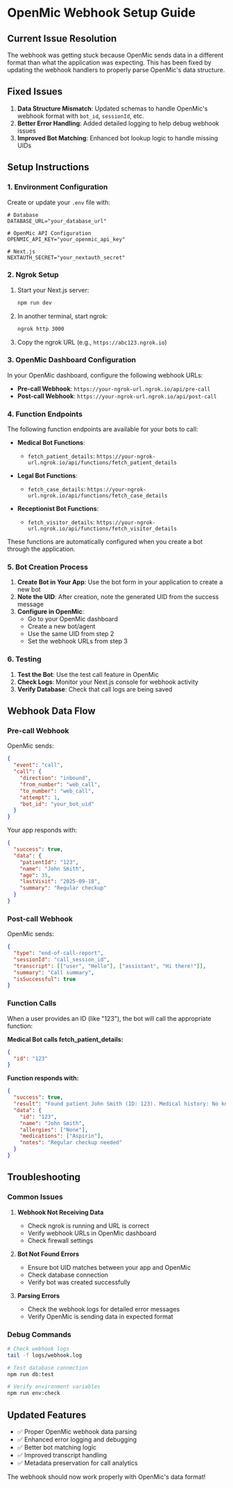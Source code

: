 # OpenMic Webhook Setup Guide

## Current Issue Resolution

The webhook was getting stuck because OpenMic sends data in a different format than what the application was expecting. This has been fixed by updating the webhook handlers to properly parse OpenMic's data structure.

## Fixed Issues

1. **Data Structure Mismatch**: Updated schemas to handle OpenMic's webhook format with `bot_id`, `sessionId`, etc.
2. **Better Error Handling**: Added detailed logging to help debug webhook issues
3. **Improved Bot Matching**: Enhanced bot lookup logic to handle missing UIDs

## Setup Instructions

### 1. Environment Configuration

Create or update your `.env` file with:

```env
# Database
DATABASE_URL="your_database_url"

# OpenMic API Configuration
OPENMIC_API_KEY="your_openmic_api_key"

# Next.js
NEXTAUTH_SECRET="your_nextauth_secret"
```

### 2. Ngrok Setup

1. Start your Next.js server:
   ```bash
   npm run dev
   ```

2. In another terminal, start ngrok:
   ```bash
   ngrok http 3000
   ```

3. Copy the ngrok URL (e.g., `https://abc123.ngrok.io`)

### 3. OpenMic Dashboard Configuration

In your OpenMic dashboard, configure the following webhook URLs:

- **Pre-call Webhook**: `https://your-ngrok-url.ngrok.io/api/pre-call`
- **Post-call Webhook**: `https://your-ngrok-url.ngrok.io/api/post-call`

### 4. Function Endpoints

The following function endpoints are available for your bots to call:

- **Medical Bot Functions**:
  - `fetch_patient_details`: `https://your-ngrok-url.ngrok.io/api/functions/fetch_patient_details`

- **Legal Bot Functions**:
  - `fetch_case_details`: `https://your-ngrok-url.ngrok.io/api/functions/fetch_case_details`

- **Receptionist Bot Functions**:
  - `fetch_visitor_details`: `https://your-ngrok-url.ngrok.io/api/functions/fetch_visitor_details`

These functions are automatically configured when you create a bot through the application.

### 5. Bot Creation Process

1. **Create Bot in Your App**: Use the bot form in your application to create a new bot
2. **Note the UID**: After creation, note the generated UID from the success message
3. **Configure in OpenMic**: 
   - Go to your OpenMic dashboard
   - Create a new bot/agent
   - Use the same UID from step 2
   - Set the webhook URLs from step 3

### 6. Testing

1. **Test the Bot**: Use the test call feature in OpenMic
2. **Check Logs**: Monitor your Next.js console for webhook activity
3. **Verify Database**: Check that call logs are being saved

## Webhook Data Flow

### Pre-call Webhook
OpenMic sends:
```json
{
  "event": "call",
  "call": {
    "direction": "inbound",
    "from_number": "web_call",
    "to_number": "web_call",
    "attempt": 1,
    "bot_id": "your_bot_uid"
  }
}
```

Your app responds with:
```json
{
  "success": true,
  "data": {
    "patientId": "123",
    "name": "John Smith",
    "age": 35,
    "lastVisit": "2025-09-18",
    "summary": "Regular checkup"
  }
}
```

### Post-call Webhook
OpenMic sends:
```json
{
  "type": "end-of-call-report",
  "sessionId": "call_session_id",
  "transcript": [["user", "Hello"], ["assistant", "Hi there!"]],
  "summary": "Call summary",
  "isSuccessful": true
}
```

### Function Calls
When a user provides an ID (like "123"), the bot will call the appropriate function:

**Medical Bot calls fetch_patient_details:**
```json
{
  "id": "123"
}
```

**Function responds with:**
```json
{
  "success": true,
  "result": "Found patient John Smith (ID: 123). Medical history: No known allergies. Current medications: Aspirin. Notes: Regular checkup needed.",
  "data": {
    "id": "123",
    "name": "John Smith",
    "allergies": ["None"],
    "medications": ["Aspirin"],
    "notes": "Regular checkup needed"
  }
}
```

## Troubleshooting

### Common Issues

1. **Webhook Not Receiving Data**
   - Check ngrok is running and URL is correct
   - Verify webhook URLs in OpenMic dashboard
   - Check firewall settings

2. **Bot Not Found Errors**
   - Ensure bot UID matches between your app and OpenMic
   - Check database connection
   - Verify bot was created successfully

3. **Parsing Errors**
   - Check the webhook logs for detailed error messages
   - Verify OpenMic is sending data in expected format

### Debug Commands

```bash
# Check webhook logs
tail -f logs/webhook.log

# Test database connection
npm run db:test

# Verify environment variables
npm run env:check
```

## Updated Features

- ✅ Proper OpenMic webhook data parsing
- ✅ Enhanced error logging and debugging
- ✅ Better bot matching logic
- ✅ Improved transcript handling
- ✅ Metadata preservation for call analytics

The webhook should now work properly with OpenMic's data format!
